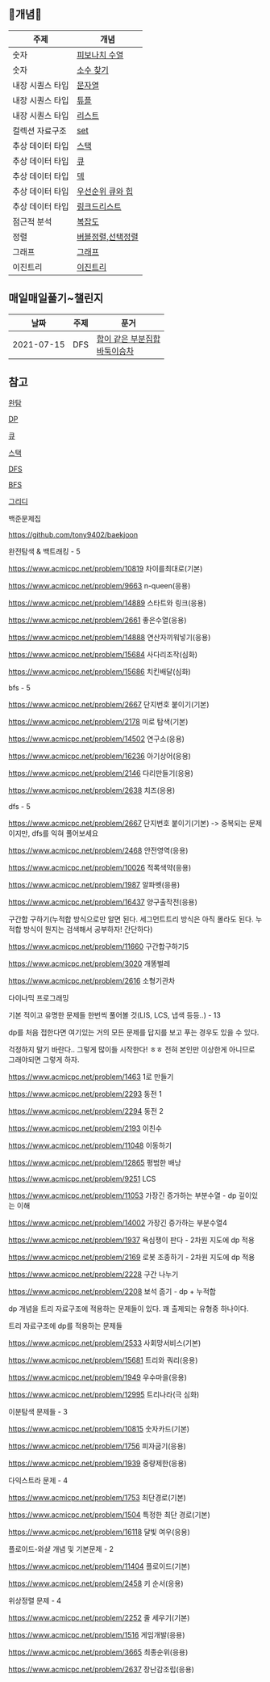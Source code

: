 ## 🚗개념🚗

| 주제             | 개념                                                         |
| ---------------- | ------------------------------------------------------------ |
| 숫자             | [피보나치 수열](https://github.com/soowampy/py-algorithm/blob/master/1%EC%9E%A5_%EC%88%AB%EC%9E%90/8_find_fibonacci_seq.py) |
| 숫자             | [소수 찾기](https://github.com/soowampy/py-algorithm/blob/master/1%EC%9E%A5_%EC%88%AB%EC%9E%90/10_finding_prime.py) |
| 내장 시퀀스 타입 | [문자열](https://github.com/soowampy/py-algorithm/blob/master/2%EC%9E%A5_%EB%82%B4%EC%9E%A5%EC%8B%9C%ED%80%80%EC%8A%A4%ED%83%80%EC%9E%85/2_str.py) |
| 내장 시퀀스 타입 | [튜플](https://github.com/soowampy/py-algorithm/blob/master/2%EC%9E%A5_%EB%82%B4%EC%9E%A5%EC%8B%9C%ED%80%80%EC%8A%A4%ED%83%80%EC%9E%85/3_tuple.py) |
| 내장 시퀀스 타입 | [리스트](https://github.com/soowampy/py-algorithm/blob/master/2%EC%9E%A5_%EB%82%B4%EC%9E%A5%EC%8B%9C%ED%80%80%EC%8A%A4%ED%83%80%EC%9E%85/4_list.py) |
| 컬렉션 자료구조  | [set](https://github.com/soowampy/py-algorithm/blob/master/3%EC%9E%A5_%EC%BB%AC%EB%A0%89%EC%85%98%EC%9E%90%EB%A3%8C%EA%B5%AC%EC%A1%B0/1_set.py) |
| 추상 데이터 타입 | [스택](https://github.com/soowampy/py-algorithm/blob/master/7%EC%9E%A5_%EC%B6%94%EC%83%81%EB%8D%B0%EC%9D%B4%ED%84%B0%ED%83%80%EC%9E%85/1_stack.py) |
| 추상 데이터 타입 | [큐](https://github.com/soowampy/py-algorithm/blob/master/7%EC%9E%A5_%EC%B6%94%EC%83%81%EB%8D%B0%EC%9D%B4%ED%84%B0%ED%83%80%EC%9E%85/2_queue.py) |
| 추상 데이터 타입 | [덱](https://github.com/soowampy/py-algorithm/blob/master/7%EC%9E%A5_%EC%B6%94%EC%83%81%EB%8D%B0%EC%9D%B4%ED%84%B0%ED%83%80%EC%9E%85/3_dequeue.py) |
| 추상 데이터 타입 | [우선순위 큐와 힙](https://github.com/soowampy/py-algorithm/blob/master/7%EC%9E%A5_%EC%B6%94%EC%83%81%EB%8D%B0%EC%9D%B4%ED%84%B0%ED%83%80%EC%9E%85/4_priority_queue.py) |
| 추상 데이터 타입 | [링크드리스트](https://github.com/soowampy/py-algorithm/blob/master/7%EC%9E%A5_%EC%B6%94%EC%83%81%EB%8D%B0%EC%9D%B4%ED%84%B0%ED%83%80%EC%9E%85/5_linked_list.py) |
| 점근적 분석      | [복잡도](https://github.com/soowampy/py-algorithm/blob/master/8%EC%9E%A5_%EC%A0%90%EA%B7%BC%EC%A0%81%EB%B6%84%EC%84%9D/1_complexity.py) |
| 정렬             | [버블정렬,선택정렬](https://github.com/soowampy/py-algorithm/blob/master/9%EC%9E%A5_%EC%A0%95%EB%A0%AC/1_2ndorder.py) |
| 그래프           | [그래프](https://github.com/suwampy/py-algorithm/blob/master/12%EC%9E%A5_%EA%B7%B8%EB%9E%98%ED%94%84/%EA%B7%B8%EB%9E%98%ED%94%84.md) |
| 이진트리         | [이진트리](https://github.com/suwampy/py-algorithm/blob/master/13%EC%9E%A5_%EC%9D%B4%EC%A7%84%ED%8A%B8%EB%A6%AC/%EC%9D%B4%EC%A7%84%ED%8A%B8%EB%A6%AC.md) |



## 매일매일풀기~챌린지 

| 날짜       | 주제      | 푼거                                                         |
| ---------- | --------- | ------------------------------------------------------------ |
| 2021-07-15 | DFS<br /> | [합이 같은 부분집합](https://github.com/suwampy/py-algorithm/blob/master/%EC%9D%B8%ED%94%84%EB%9F%B0/6_%EC%99%84%ED%83%90/4_%ED%95%A9%EC%9D%B4%EA%B0%99%EC%9D%80%EB%B6%80%EB%B6%84%EC%A7%91%ED%95%A9.py)<br />[바둑이승차](https://github.com/suwampy/py-algorithm/blob/master/%EC%9D%B8%ED%94%84%EB%9F%B0/6_%EC%99%84%ED%83%90/5_%EB%B0%94%EB%91%91%EC%9D%B4%EC%8A%B9%EC%B0%A8.py)<br /> |





## 참고

[완탐](https://blog.naver.com/kks227/220769870195)

[DP](https://blog.naver.com/kks227/220777103650)

[큐](https://blog.naver.com/kks227/220781851401)

[스택](https://blog.naver.com/kks227/220781557098)

[DFS](https://blog.naver.com/kks227/220785731077)

[BFS](https://blog.naver.com/kks227/220785747864)

[그리디](https://blog.naver.com/kks227/220775134486)



백준문제집

https://github.com/tony9402/baekjoon



완전탐색 & 백트래킹 - 5

https://www.acmicpc.net/problem/10819 차이를최대로(기본)

https://www.acmicpc.net/problem/9663 n-queen(응용)

https://www.acmicpc.net/problem/14889 스타트와 링크(응용)

https://www.acmicpc.net/problem/2661 좋은수열(응용)

https://www.acmicpc.net/problem/14888 연산자끼워넣기(응용)

https://www.acmicpc.net/problem/15684 사다리조작(심화)

https://www.acmicpc.net/problem/15686 치킨배달(심화)



bfs - 5

https://www.acmicpc.net/problem/2667 단지번호 붙이기(기본)

https://www.acmicpc.net/problem/2178 미로 탐색(기본)

https://www.acmicpc.net/problem/14502 연구소(응용)

https://www.acmicpc.net/problem/16236 아기상어(응용)

https://www.acmicpc.net/problem/2146 다리만들기(응용)

https://www.acmicpc.net/problem/2638 치즈(응용)



dfs - 5

https://www.acmicpc.net/problem/2667 단지번호 붙이기(기본) -> 중복되는 문제이지만, dfs를 익혀 풀어보세요

https://www.acmicpc.net/problem/2468 안전영역(응용)

https://www.acmicpc.net/problem/10026 적록색약(응용)

https://www.acmicpc.net/problem/1987 알파벳(응용)

https://www.acmicpc.net/problem/16437 양구출작전(응용)





구간합 구하기(누적합 방식으로만 알면 된다. 세그먼트트리 방식은 아직 몰라도 된다. 누적합 방식이 뭔지는 검색해서 공부하자! 간단하다)

https://www.acmicpc.net/problem/11660 구간합구하기5

https://www.acmicpc.net/problem/3020 개똥벌레

https://www.acmicpc.net/problem/2616 소형기관차



다이나믹 프로그래밍 

기본 적이고 유명한 문제들 한번씩 풀어볼 것(LIS, LCS, 냅색 등등..) - 13

dp를 처음 접한다면 여기있는 거의 모든 문제를 답지를 보고 푸는 경우도 있을 수 있다.

걱정하지 말기 바란다.. 그렇게 많이들 시작한다! ㅎㅎ 전혀 본인만 이상한게 아니므로 그래야되면 그렇게 하자.

https://www.acmicpc.net/problem/1463 1로 만들기

https://www.acmicpc.net/problem/2293 동전 1

https://www.acmicpc.net/problem/2294 동전 2

https://www.acmicpc.net/problem/2193 이친수

https://www.acmicpc.net/problem/11048 이동하기

https://www.acmicpc.net/problem/12865 평범한 배낭

https://www.acmicpc.net/problem/9251 LCS

https://www.acmicpc.net/problem/11053 가장긴 증가하는 부분수열 - dp 깊이있는 이해

https://www.acmicpc.net/problem/14002 가장긴 증가하는 부분수열4

https://www.acmicpc.net/problem/1937 욕심쟁이 판다 - 2차원 지도에 dp 적용

https://www.acmicpc.net/problem/2169 로봇 조종하기 - 2차원 지도에 dp 적용

https://www.acmicpc.net/problem/2228 구간 나누기

https://www.acmicpc.net/problem/2208 보석 줍기 - dp + 누적합



dp 개념을 트리 자료구조에 적용하는 문제들이 있다. 꽤 출제되는 유형중 하나이다.

트리 자료구조에 dp를 적용하는 문제들

https://www.acmicpc.net/problem/2533 사회망서비스(기본)

https://www.acmicpc.net/problem/15681 트리와 쿼리(응용)

https://www.acmicpc.net/problem/1949 우수마을(응용)

https://www.acmicpc.net/problem/12995 트리나라(극 심화)



이분탐색 문제들 - 3

https://www.acmicpc.net/problem/10815 숫자카드(기본)

https://www.acmicpc.net/problem/1756 피자굽기(응용)

https://www.acmicpc.net/problem/1939 중량제한(응용)



다익스트라 문제 - 4

https://www.acmicpc.net/problem/1753 최단경로(기본)

https://www.acmicpc.net/problem/1504 특정한 최단 경로(기본)

https://www.acmicpc.net/problem/16118 달빛 여우(응용)



플로이드-와샬 개념 및 기본문제 - 2

https://www.acmicpc.net/problem/11404 플로이드(기본)

https://www.acmicpc.net/problem/2458 키 순서(응용)



위상정렬 문제 - 4

https://www.acmicpc.net/problem/2252 줄 세우기(기본)

https://www.acmicpc.net/problem/1516 게임개발(응용)

https://www.acmicpc.net/problem/3665 최종순위(응용)

https://www.acmicpc.net/problem/2637 장난감조립(응용)
